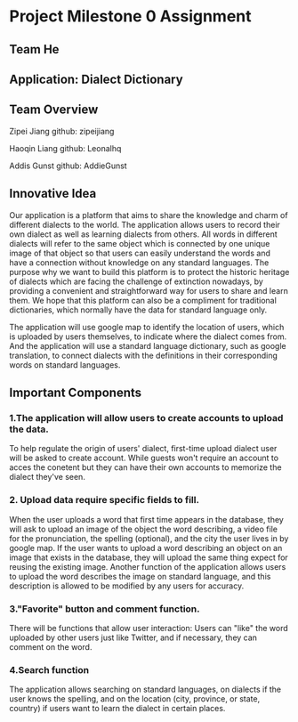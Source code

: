 # Project Milestone 0 Assignment #
## Team He ##
## Application: Dialect Dictionary ##
## Team Overview ##
Zipei Jiang github: zipeijiang

Haoqin Liang github: Leonalhq

Addis Gunst github: AddieGunst
## Innovative Idea ##
Our application is a platform that aims to share the knowledge and charm of different dialects to the world.
The application allows users to record their own dialect as well as learning dialects from others.
All words in different dialects will refer to the same object which is connected by one unique image of that object so that users can easily understand the words and have a connection without knowledge on any standard languages. 
The purpose why we want to build this platform is to protect the historic heritage of dialects which are facing the challenge of extinction nowadays, by providing a convenient and straightforward way for users to share and learn them. We hope that this platform can also be a compliment for traditional dictionaries, which normally have the data for standard language only.

The application will use google map to identify the location of users, which is uploaded by users themselves, to indicate where the dialect comes from. And the application will use a standard language dictionary, such as google translation, to connect dialects with the definitions in their corresponding words on standard languages. 
## Important Components ##
### 1.The application will allow users to create accounts to upload the data. 
To help regulate the origin of users' dialect, first-time upload dialect user will be asked to create account. While guests won't require an account to acces the conetent but they can have their own accounts to memorize the dialect they've seen.  

### 2. Upload data require specific fields to fill.
When the user uploads a word that first time appears in the database, they will ask to upload an image of the object the word describing, a video file for the pronunciation, the spelling (optional), and the city the user lives in by google map. If the user wants to upload a word describing an object on an image that exists in the database, they will upload the same thing expect for reusing the existing image. Another function of the application allows users to upload the word describes the image on standard language, and this description is allowed to be modified by any users for accuracy.

### 3."Favorite" button and comment function.
There will be functions that allow user interaction: Users can "like" the word uploaded by other users just like Twitter, and if necessary, they can comment on the word.

### 4.Search function
The application allows searching on standard languages, on dialects if the user knows the spelling, and on the location (city, province, or state, country) if users want to learn the dialect in certain places.
